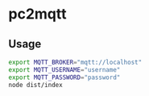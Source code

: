 # pc2mqtt

## Usage

```sh
export MQTT_BROKER="mqtt://localhost"
export MQTT_USERNAME="username"
export MQTT_PASSWORD="password"
node dist/index
```
